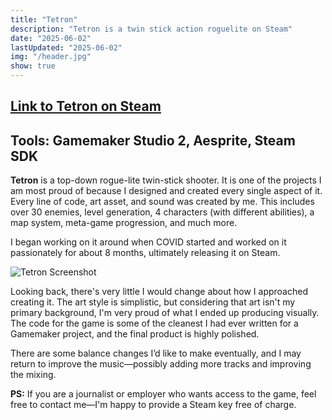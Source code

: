 ```yaml
---
title: "Tetron"
description: "Tetron is a twin stick action roguelite on Steam"
date: "2025-06-02"
lastUpdated: "2025-06-02"
img: "/header.jpg"
show: true
---
```

## [Link to Tetron on Steam](https://store.steampowered.com/app/1348960/Tetron/)
## Tools: Gamemaker Studio 2, Aesprite, Steam SDK

**Tetron** is a top-down rogue-lite twin-stick shooter. It is one of the projects I am most proud of because I designed and created every single aspect of it. Every line of code, art asset, and sound was created by me. This includes over 30 enemies, level generation, 4 characters (with different abilities), a map system, meta-game progression, and much more.

I began working on it around when COVID started and worked on it passionately for about 8 months, ultimately releasing it on Steam.

![Tetron Screenshot](/games/Tetron/screenshot2.png)

Looking back, there's very little I would change about how I approached creating it. The art style is simplistic, but considering that art isn't my primary background, I'm very proud of what I ended up producing visually. The code for the game is some of the cleanest I had ever written for a Gamemaker project, and the final product is highly polished.

There are some balance changes I’d like to make eventually, and I may return to improve the music—possibly adding more tracks and improving the mixing.

**PS:** If you are a journalist or employer who wants access to the game, feel free to contact me—I'm happy to provide a Steam key free of charge.
